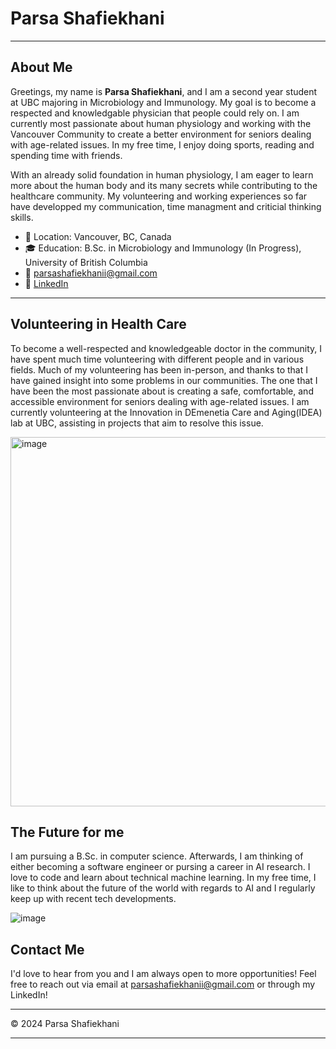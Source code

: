 # Parsa Shafiekhani

---

## About Me

Greetings, my name is **Parsa Shafiekhani**, and I am a second year student at UBC majoring in Microbiology and Immunology. My goal is to become a respected and knowledgable physician that people could rely on. I am currently most passionate about human physiology and working with the Vancouver Community to create a better environment for seniors dealing with age-related issues. In my free time, I enjoy doing sports, reading and spending time with friends.

With an already solid foundation in human physiology, I am eager to learn more about the human body and its many secrets while contributing to the healthcare community. My volunteering and working experiences so far have developped my communication, time managment and criticial thinking skills.


- 📍 Location: Vancouver, BC, Canada
- 🎓 Education: B.Sc. in Microbiology and Immunology (In Progress), University of British Columbia
- 📧 parsashafiekhanii@gmail.com
- 💼 [LinkedIn](https://www.linkedin.com/in/parsa-shafiekhani)


---

## Volunteering in Health Care 

To become a well-respected and knowledgeable doctor in the community, I have spent much time volunteering with different people and in various fields. Much of my volunteering has been in-person, and thanks to that I have gained insight into some problems in our communities. The one that I have been the most passionate about is creating a safe, comfortable, and accessible environment for seniors dealing with age-related issues. I am currently volunteering at the Innovation in DEmenetia Care and Aging(IDEA) lab at UBC, assisting in projects that aim to resolve this issue.

<img width="591" alt="image" src="https://github.com/user-attachments/assets/c8a84b8c-e313-4ba4-9973-1740ae55881e">


## The Future for me

I am pursuing a B.Sc. in computer science. Afterwards, I am thinking of either becoming a software engineer or pursing a career in AI research. I love to code and learn about technical machine learning. In my free time, I like to think about the future of the world with regards to AI and I regularly keep up with recent tech developments.

![image](https://github.com/user-attachments/assets/07d4be30-7dfc-4f29-a707-206477da0cc9)


## Contact Me

I'd love to hear from you and I am always open to more opportunities! Feel free to reach out via email at parsashafiekhanii@gmail.com or through my LinkedIn!


---

© 2024 Parsa Shafiekhani

---
